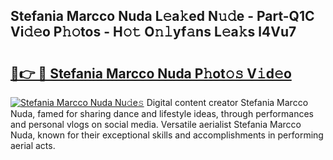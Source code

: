 ## Stefania Marcco Nuda L𝚎a𝚔ed N𝚞𝚍e - Part-Q1C Vi𝚍𝚎o P𝚑𝚘tos - H𝚘𝚝 O𝚗𝚕yf𝚊ns L𝚎a𝚔s l4Vu7

# <h2><a href="http://kfenqk.oniu.top/?m=Stefania+Marcco+Nuda">🔗👉 🔴 Stefania Marcco Nuda P𝚑ot𝚘𝚜 V𝚒d𝚎o</a></h2>

[![Stefania Marcco Nuda Nu𝚍e𝚜](https://i.imgur.com/0qMVB7G.gif)](http://kfenqk.oniu.top/?m=Stefania+Marcco+Nuda)
Digital content creator Stefania Marcco Nuda, famed for sharing dance and lifestyle ideas, through performances and personal vlogs on social media. Versatile aerialist Stefania Marcco Nuda, known for their exceptional skills and accomplishments in performing aerial acts.  
